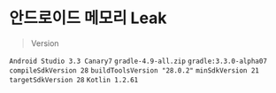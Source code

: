 # 안드로이드 메모리 Leak

> Version

```Android Studio 3.3 Canary7``` ```gradle-4.9-all.zip``` ```gradle:3.3.0-alpha07``` ```compileSdkVersion 28``` ```buildToolsVersion "28.0.2"``` ```minSdkVersion 21``` ```targetSdkVersion 28``` ```Kotlin 1.2.61```
